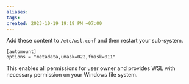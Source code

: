 ```yaml
---
aliases: 
tags: 
created: 2023-10-19 19:19 PM +07:00
---
```

Add these content to `/etc/wsl.conf` and then restart your sub-system.

```shell
[automount]
options = "metadata,umask=022,fmask=011"
```

This enables all permissions for user owner  and provides WSL with necessary permission on your Windows file system.
